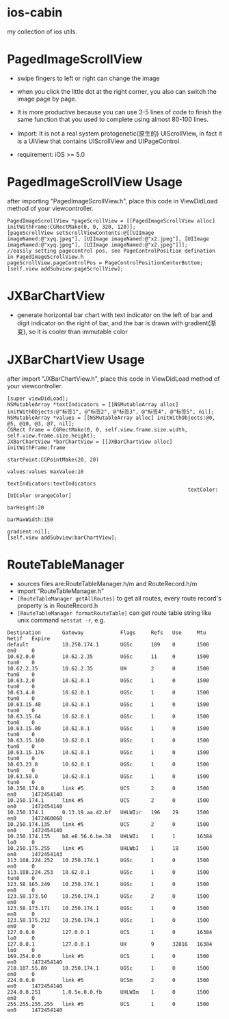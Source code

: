 # ios-cabin
my collection of ios utils.

# PagedImageScrollView
* swipe fingers to left or right can change the image
* when you click the little dot at the right corner, you also can switch the image page by page.
* It is more productive because you can use 3-5 lines of code to finish the same function that you used to complete using almost 80-100 lines.

* Import: It is not a real system protogenetic(原生的) UIScrollView, in fact it is a UIView that contains UIScrollView and UIPageControl.
* requirement: iOS >= 5.0

# PagedImageScrollView Usage
after importing "PagedImageScrollView.h",  place this code in ViewDidLoad method of your viewcontroller.

    PagedImageScrollView *pageScrollView = [[PagedImageScrollView alloc] initWithFrame:CGRectMake(0, 0, 320, 120)];
    [pageScrollView setScrollViewContents:@[[UIImage imageNamed:@"xyq.jpeg"], [UIImage imageNamed:@"x2.jpeg"], [UIImage imageNamed:@"xyq.jpeg"], [UIImage imageNamed:@"x2.jpeg"]]];
    //easily setting pagecontrol pos, see PageControlPosition defination in PagedImageScrollView.h
    pageScrollView.pageControlPos = PageControlPositionCenterBottom;
    [self.view addSubview:pageScrollView];


# JXBarChartView
* generate horizontal bar chart with text indicator on the left of bar and digit indicator on the right of bar, and the bar is drawn with gradient(渐变), so it is cooler than immutable color

# JXBarChartView Usage
after import "JXBarChartView.h",  place this code in ViewDidLoad method of your viewcontroller.

    [super viewDidLoad];
    NSMutableArray *textIndicators = [[NSMutableArray alloc] initWithObjects:@"标签1", @"标签2", @"标签3", @"标签4", @"标签5", nil];
    NSMutableArray *values = [[NSMutableArray alloc] initWithObjects:@0, @5, @10, @3, @7, nil];
    CGRect frame = CGRectMake(0, 0, self.view.frame.size.width, self.view.frame.size.height);
    JXBarChartView *barChartView = [[JXBarChartView alloc] initWithFrame:frame
                                                              startPoint:CGPointMake(20, 20)
                                                                  values:values maxValue:10
                                                          textIndicators:textIndicators
                                                               textColor:[UIColor orangeColor]
                                                               barHeight:20
                                                             barMaxWidth:150
                                                                gradient:nil];
    [self.view addSubview:barChartView];

# RouteTableManager
* sources files are:RouteTableManager.h/m and RouteRecord.h/m
* import "RouteTableManager.h"
* ```[RouteTableManager getAllRoutes]``` to get all routes, every route record's property is in RouteRecord.h
* ```[RouteTableManager formatRouteTable]``` can get route table string like unix command ```netstat -r```, e.g.

```
Destination       Gateway            Flags     Refs   Use     Mtu     Netif   Expire       
default           10.250.174.1       UGSc      189    0       1500    en0     0            
10.62.0.0         10.62.2.35         UGSc      11     0       1500    tun0    0            
10.62.2.35        10.62.2.35         UH        2      0       1500    tun0    0            
10.63.2.0         10.62.0.1          UGSc      1      0       1500    tun0    0            
10.63.4.0         10.62.0.1          UGSc      1      0       1500    tun0    0            
10.63.15.48       10.62.0.1          UGSc      1      0       1500    tun0    0            
10.63.15.64       10.62.0.1          UGSc      1      0       1500    tun0    0            
10.63.15.80       10.62.0.1          UGSc      1      0       1500    tun0    0            
10.63.15.160      10.62.0.1          UGSc      1      0       1500    tun0    0            
10.63.15.176      10.62.0.1          UGSc      1      0       1500    tun0    0            
10.63.23.0        10.62.0.1          UGSc      1      0       1500    tun0    0            
10.63.58.0        10.62.0.1          UGSc      1      0       1500    tun0    0            
10.250.174.0      link #5            UCS       2      0       1500    en0     1472454140   
10.250.174.1      link #5            UCS       2      0       1500    en0     1472454140   
10.250.174.1      0.13.19.aa.42.bf   UHLWIir   196    29      1500    en0     1472460068   
10.250.174.135    link #5            UCS       2      0       1500    en0     1472454140   
10.250.174.135    b8.e8.56.6.be.38   UHLWIi    1      1       16384   lo0     0            
10.250.175.255    link #5            UHLWbI    1      18      1500    en0     1472454143   
113.108.224.252   10.250.174.1       UGSc      1      0       1500    en0     0            
113.108.224.253   10.62.0.1          UGSc      1      0       1500    tun0    0            
123.58.165.249    10.250.174.1       UGSc      1      0       1500    en0     0            
123.58.173.50     10.250.174.1       UGSc      2      0       1500    en0     0            
123.58.173.171    10.250.174.1       UGSc      1      0       1500    en0     0            
123.58.175.212    10.250.174.1       UGSc      1      0       1500    en0     0            
127.0.0.0         127.0.0.1          UCS       1      0       16384   lo0     0            
127.0.0.1         127.0.0.1          UH        9      32816   16384   lo0     0            
169.254.0.0       link #5            UCS       1      0       1500    en0     1472454140   
218.107.55.89     10.250.174.1       UGSc      1      0       1500    en0     0            
224.0.0.0         link #5            UCSm      2      0       1500    en0     1472454140   
224.0.0.251       1.0.5e.0.0.fb      UHLWIm    1      0       1500    en0     0            
255.255.255.255   link #5            UCS       1      0       1500    en0     1472454140  
```
